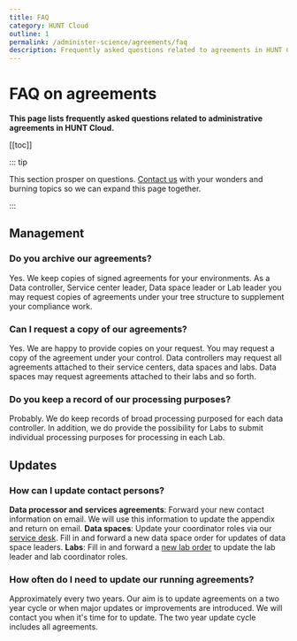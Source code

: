 ```yaml
---
title: FAQ
category: HUNT Cloud
outline: 1
permalink: /administer-science/agreements/faq
description: Frequently asked questions related to agreements in HUNT Cloud.
---
```


# FAQ on agreements

**This page lists frequently asked questions related to administrative agreements in HUNT Cloud.**

[[toc]]

::: tip

This section prosper on questions. [Contact us](/contact) with your wonders and burning topics so we can expand this page together.

::: 


## Management

### Do you archive our agreements? 

Yes. We keep copies of signed agreements for your environments. As a Data controller, Service center leader, Data space leader or Lab leader you may request copies of agreements under your tree structure to supplement your compliance work. 

### Can I request a copy of our agreements? 

Yes. We are happy to provide copies on your request. You may request a copy of the agreement under your control. Data controllers may request all agreements attached to their service centers, data spaces and labs. Data spaces may request agreements attached to their labs and so forth.

### Do you keep a record of our processing purposes? 

Probably. We do keep records of broad processing purposed for each data controller. In addition, we do provide the possibility for Labs to submit individual processing purposes for processing in each Lab.

## Updates

### How can I update contact persons? 

**Data processor and services agreements**: Forward your new contact information on email. We will use this information to update the appendix and return on email. **Data spaces**: Update your coordinator roles via our [service desk](/administer-science/service-desk/data-space-orders/#update-data-space-coordinator-roles). Fill in and forward a new data space order for updates of data space leaders. **Labs**: Fill in and forward a [new lab order](/administer-science/service-desk/data-space-orders/#new-lab) to update the lab leader and lab coordinator roles. 

### How often do I need to update our running agreements? 

Approximately every two years. Our aim is to update agreements on a two year cycle or when major updates or improvements are introduced. We will contact you when it's time for to update. The two year update cycle includes all agreements.

